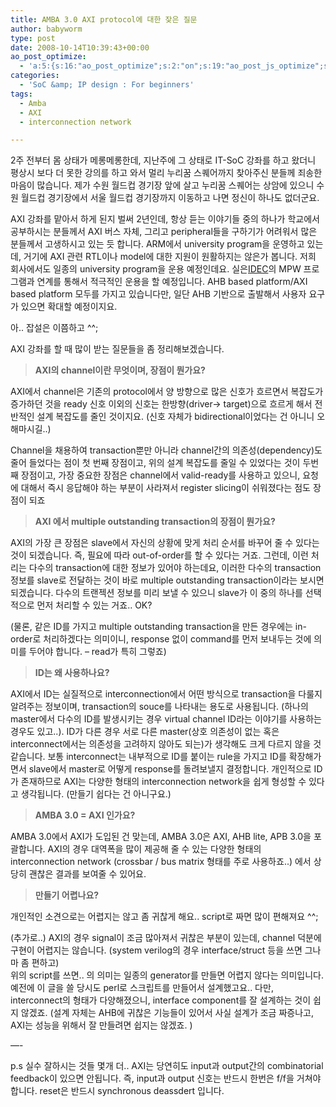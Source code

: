 ```yaml
---
title: AMBA 3.0 AXI protocol에 대한 잦은 질문
author: babyworm
type: post
date: 2008-10-14T10:39:43+00:00
ao_post_optimize:
  - 'a:5:{s:16:"ao_post_optimize";s:2:"on";s:19:"ao_post_js_optimize";s:2:"on";s:20:"ao_post_css_optimize";s:2:"on";s:12:"ao_post_ccss";s:2:"on";s:16:"ao_post_lazyload";s:2:"on";}'
categories:
  - 'SoC &amp; IP design : For beginners'
tags:
  - Amba
  - AXI
  - interconnection network

---
```

2주 전부터 몸 상태가 메롱메롱한데, 지난주에 그 상태로 IT-SoC 강좌를 하고 왔더니 평상시 보다 더 못한 강의를 하고 와서 멀리 누리꿈 스퀘어까지 찾아주신 분들께 죄송한 마음이 많습니다. 제가 수원 월드컵 경기장 앞에 살고 누리꿈 스퀘어는 상암에 있으니 수원 월드컵 경기장에서 서울 월드컵 경기장까지 이동하고 나면 정신이 하나도 없더군요.

AXI 강좌를 맡아서 하게 된지 벌써 2년인데, 항상 듣는 이야기들 중의 하나가 학교에서 공부하시는 분들께서 AXI 버스 자체, 그리고 peripheral들을 구하기가 어려워서 많은 분들께서 고생하시고 있는 듯 합니다. ARM에서 university program을 운영하고 있는데, 거기에 AXI 관련 RTL이나 model에 대한 지원이 원활하지는 않은가 봅니다. 저희 회사에서도 일종의 university program을 운용 예정인데요. 실은<a href="http://idec.kaist.ac.kr/" target="_blank" rel="noopener">IDEC</a>의 MPW 프로그램과 연계를 통해서 적극적인 운용을 할 예정입니다. AHB based platform/AXI based platform 모두를 가지고 있습니다만, 일단 AHB 기반으로 출발해서 사용자 요구가 있으면 확대할 예정이지요.

아.. 잡설은 이쯤하고 ^^;

AXI 강좌를 할 때 많이 받는 질문들을 좀 정리해보겠습니다.

<blockquote class="wp-block-quote is-layout-flow wp-block-quote-is-layout-flow">
  <p>
    <strong>AXI의 channel이란 무엇이며, 장점이 뭔가요?</strong>
  </p>
</blockquote>

AXI에서 channel은 기존의 protocol에서 양 방향으로 많은 신호가 흐르면서 복잡도가 증가하던 것을 ready 신호 이외의 신호는 한방향(driver-> target)으로 흐르게 해서 전반적인 설계 복잡도를 줄인 것이지요. (신호 자체가 bidirectional이었다는 건 아니니 오해마시길..)

Channel을 채용하여 transaction뿐만 아니라 channel간의 의존성(dependency)도 줄어 들었다는 점이 첫 번째 장점이고, 위의 설계 복잡도를 줄일 수 있었다는 것이 두번째 장점이고, 가장 중요한 장점은 channel에서 valid-ready를 사용하고 있으니, 요청에 대해서 즉시 응답해야 하는 부분이 사라져서 register slicing이 쉬워졌다는 점도 장점이 되죠

<blockquote class="wp-block-quote is-layout-flow wp-block-quote-is-layout-flow">
  <p>
    <strong>AXI 에서 multiple outstanding transaction의 장점이 뭔가요?</strong>
  </p>
</blockquote>

AXI의 가장 큰 장점은 slave에서 자신의 상황에 맞게 처리 순서를 바꾸어 줄 수 있다는 것이 되겠습니다. 즉, 필요에 따라 out-of-order를 할 수 있다는 거죠. 그런데, 이런 처리는 다수의 transaction에 대한 정보가 있어야 하는데요, 이러한 다수의 transaction 정보를 slave로 전달하는 것이 바로 multiple outstanding transaction이라는 보시면 되겠습니다. 다수의 트랜젝션 정보를 미리 보낼 수 있으니 slave가 이 중의 하나를 선택적으로 먼저 처리할 수 있는 거죠.. OK?

(물론, 같은 ID를 가지고 multiple outstanding transaction을 만든 경우에는 in-order로 처리하겠다는 의미이니, response 없이 command를 먼저 보내두는 것에 의미를 두어야 합니다. &#8211; read가 특히 그렇죠)

<blockquote class="wp-block-quote is-layout-flow wp-block-quote-is-layout-flow">
  <p>
    <strong>ID는 왜 사용하나요?</strong>
  </p>
</blockquote>

AXI에서 ID는 실질적으로 interconnection에서 어떤 방식으로 transaction을 다룰지 알려주는 정보이며, transaction의 souce를 나타내는 용도로 사용됩니다. (하나의 master에서 다수의 ID를 발생시키는 경우 virtual channel ID라는 이야기를 사용하는 경우도 있고..). ID가 다른 경우 서로 다른 master(상호 의존성이 없는 혹은 interconnect에서는 의존성을 고려하지 않아도 되는)가 생각해도 크게 다르지 않을 것 같습니다. 보통 interconnect는 내부적으로 ID를 붙이는 rule을 가지고 ID를 확장해가면서 slave에서 master로 어떻게 response를 돌려보낼지 결정합니다. 개인적으로 ID가 존재하므로 AXI는 다양한 형태의 interconnection network을 쉽게 형성할 수 있다고 생각됩니다. (만들기 쉽다는 건 아니구요.)

<blockquote class="wp-block-quote is-layout-flow wp-block-quote-is-layout-flow">
  <p>
    <strong>AMBA 3.0 = AXI 인가요?</strong>
  </p>
</blockquote>

AMBA 3.0에서 AXI가 도입된 건 맞는데, AMBA 3.0은 AXI, AHB lite, APB 3.0을 포괄합니다. AXI의 경우 대역폭을 많이 제공해 줄 수 있는 다양한 형태의 interconnection network (crossbar / bus matrix 형태를 주로 사용하죠..) 에서 상당히 괜찮은 결과를 보여줄 수 있어요.

<blockquote class="wp-block-quote is-layout-flow wp-block-quote-is-layout-flow">
  <p>
    <strong>만들기 어렵나요?</strong>
  </p>
</blockquote>

개인적인 소견으로는 어렵지는 않고 좀 귀찮게 해요.. script로 짜면 많이 편해져요 ^^; 

(추가로..) AXI의 경우 signal이 조금 많아져서 귀찮은 부분이 있는데, channel 덕분에 구현이 어렵지는 않습니다. (system verilog의 경우 interface/struct 등을 쓰면 그나마 좀 편하고)  
위의 script를 쓰면.. 의 의미는 일종의 generator를 만들면 어렵지 않다는 의미입니다. 예전에 이 글을 쓸 당시도 perl로 스크립트를 만들어서 설계했고요.. 다만, interconnect의 형태가 다양해졌으니, interface component를 잘 설계하는 것이 쉽지 않겠죠. (설계 자체는 AHB에 귀찮은 기능들이 있어서 사실 설계가 조금 짜증나고, AXI는 성능을 위해서 잘 만들려면 쉽지는 않겠죠. )  
  
&#8212;-  

p.s 실수 잘하시는 것들 몇개 더.. AXI는 당연히도 input과 output간의 combinatorial feedback이 있으면 안됩니다. 즉, input과 output 신호는 반드시 한번은 f/f을 거쳐야 합니다. reset은 반드시 synchronous deassdert 입니다.
